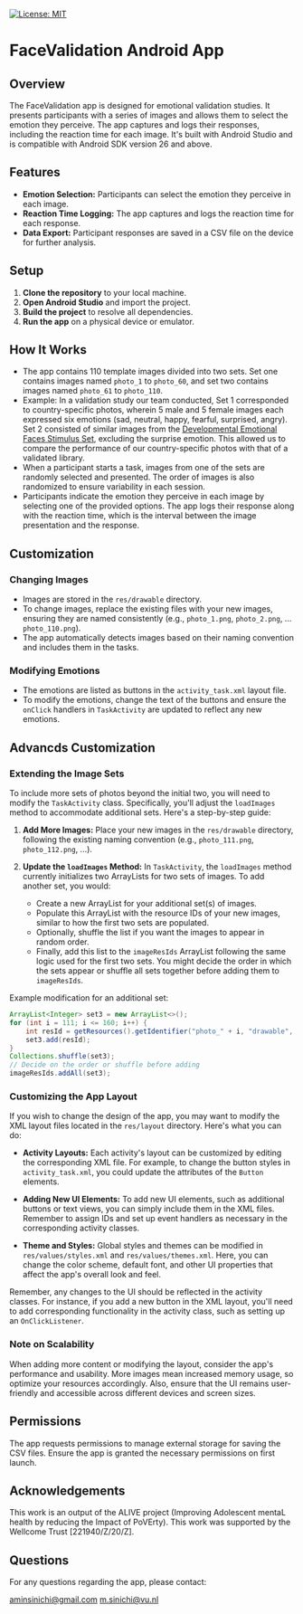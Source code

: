 [![License: MIT](https://img.shields.io/badge/License-MIT-yellow.svg)](https://opensource.org/licenses/MIT)

# FaceValidation Android App

## Overview

The FaceValidation app is designed for emotional validation studies. It presents participants with a series of images and allows them to select the emotion they perceive. The app captures and logs their responses, including the reaction time for each image. It's built with Android Studio and is compatible with Android SDK version 26 and above.

## Features

- **Emotion Selection:** Participants can select the emotion they perceive in each image.
- **Reaction Time Logging:** The app captures and logs the reaction time for each response.
- **Data Export:** Participant responses are saved in a CSV file on the device for further analysis.

## Setup

1. **Clone the repository** to your local machine.
2. **Open Android Studio** and import the project.
3. **Build the project** to resolve all dependencies.
4. **Run the app** on a physical device or emulator.

## How It Works

- The app contains 110 template images divided into two sets. Set one contains images named `photo_1` to `photo_60`, and set two contains images named `photo_61` to `photo_110`.
- Example: In a validation study our team conducted, Set 1 corresponded to country-specific photos, wherein 5 male and 5 female images each expressed six emotions (sad, neutral, happy, fearful, surprised, angry). Set 2 consisted of similar images from the [Developmental Emotional Faces Stimulus Set](https://www.ncbi.nlm.nih.gov/pmc/articles/PMC5173446/), excluding the surprise emotion. This allowed us to compare the performance of our country-specific photos with that of a validated library.
- When a participant starts a task, images from one of the sets are randomly selected and presented. The order of images is also randomized to ensure variability in each session.
- Participants indicate the emotion they perceive in each image by selecting one of the provided options. The app logs their response along with the reaction time, which is the interval between the image presentation and the response.

## Customization

### Changing Images

- Images are stored in the `res/drawable` directory.
- To change images, replace the existing files with your new images, ensuring they are named consistently (e.g., `photo_1.png`, `photo_2.png`, ... `photo_110.png`).
- The app automatically detects images based on their naming convention and includes them in the tasks.

### Modifying Emotions

- The emotions are listed as buttons in the `activity_task.xml` layout file.
- To modify the emotions, change the text of the buttons and ensure the `onClick` handlers in `TaskActivity` are updated to reflect any new emotions.

## Advancds Customization

### Extending the Image Sets

To include more sets of photos beyond the initial two, you will need to modify the `TaskActivity` class. Specifically, you'll adjust the `loadImages` method to accommodate additional sets. Here's a step-by-step guide:

1. **Add More Images:** Place your new images in the `res/drawable` directory, following the existing naming convention (e.g., `photo_111.png`, `photo_112.png`, ...).

2. **Update the `loadImages` Method:** In `TaskActivity`, the `loadImages` method currently initializes two ArrayLists for two sets of images. To add another set, you would:

   - Create a new ArrayList for your additional set(s) of images.
   - Populate this ArrayList with the resource IDs of your new images, similar to how the first two sets are populated.
   - Optionally, shuffle the list if you want the images to appear in random order.
   - Finally, add this list to the `imageResIds` ArrayList following the same logic used for the first two sets. You might decide the order in which the sets appear or shuffle all sets together before adding them to `imageResIds`.

Example modification for an additional set:

```java
ArrayList<Integer> set3 = new ArrayList<>();
for (int i = 111; i <= 160; i++) {
    int resId = getResources().getIdentifier("photo_" + i, "drawable", getPackageName());
    set3.add(resId);
}
Collections.shuffle(set3);
// Decide on the order or shuffle before adding
imageResIds.addAll(set3);
```

### Customizing the App Layout

If you wish to change the design of the app, you may want to modify the XML layout files located in the `res/layout` directory. Here's what you can do:

- **Activity Layouts:** Each activity's layout can be customized by editing the corresponding XML file. For example, to change the button styles in `activity_task.xml`, you could update the attributes of the `Button` elements.
  
- **Adding New UI Elements:** To add new UI elements, such as additional buttons or text views, you can simply include them in the XML files. Remember to assign IDs and set up event handlers as necessary in the corresponding activity classes.

- **Theme and Styles:** Global styles and themes can be modified in `res/values/styles.xml` and `res/values/themes.xml`. Here, you can change the color scheme, default font, and other UI properties that affect the app's overall look and feel.

Remember, any changes to the UI should be reflected in the activity classes. For instance, if you add a new button in the XML layout, you'll need to add corresponding functionality in the activity class, such as setting up an `OnClickListener`.

### Note on Scalability

When adding more content or modifying the layout, consider the app's performance and usability. More images mean increased memory usage, so optimize your resources accordingly. Also, ensure that the UI remains user-friendly and accessible across different devices and screen sizes.

## Permissions

The app requests permissions to manage external storage for saving the CSV files. Ensure the app is granted the necessary permissions on first launch.

## Acknowledgements

This work is an output of the ALIVE project (Improving Adolescent mentaL health by reducing the Impact of PoVErty). This work was supported by the Wellcome Trust [221940/Z/20/Z].

## Questions

For any questions regarding the app, please contact:

<aminsinichi@gmail.com>
<m.sinichi@vu.nl>
